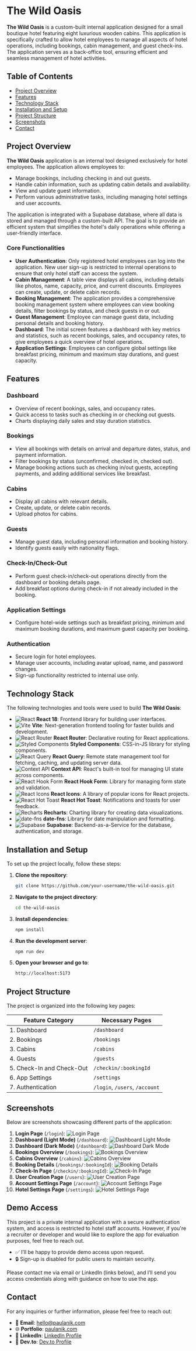 # The Wild Oasis

**The Wild Oasis** is a custom-built internal application designed for a small boutique hotel featuring eight luxurious wooden cabins. This application is specifically crafted to allow hotel employees to manage all aspects of hotel operations, including bookings, cabin management, and guest check-ins. The application serves as a back-office tool, ensuring efficient and seamless management of hotel activities.

## Table of Contents

- [Project Overview](#project-overview)
- [Features](#features)
- [Technology Stack](#technology-stack)
- [Installation and Setup](#installation-and-setup)
- [Project Structure](#project-structure)
- [Screenshots](#screenshots)
- [Contact](#contact)

## Project Overview

**The Wild Oasis** application is an internal tool designed exclusively for hotel employees. The application allows employees to:

- Manage bookings, including checking in and out guests.
- Handle cabin information, such as updating cabin details and availability.
- View and update guest information.
- Perform various administrative tasks, including managing hotel settings and user accounts.

The application is integrated with a Supabase database, where all data is stored and managed through a custom-built API. The goal is to provide an efficient system that simplifies the hotel's daily operations while offering a user-friendly interface.

### Core Functionalities

- **User Authentication**: Only registered hotel employees can log into the application. New user sign-up is restricted to internal operations to ensure that only hotel staff can access the system.
- **Cabin Management**: A table view displays all cabins, including details like photos, name, capacity, price, and current discounts. Employees can create, update, or delete cabin records.
- **Booking Management**: The application provides a comprehensive booking management system where employees can view booking details, filter bookings by status, and check guests in or out.
- **Guest Management**: Employee can manage guest data, including personal details and booking history.
- **Dashboard**: The initial screen features a dashboard with key metrics and statistics, such as recent bookings, sales, and occupancy rates, to give employees a quick overview of hotel operations.
- **Application Settings**: Employees can configure global settings like breakfast pricing, minimum and maximum stay durations, and guest capacity.

## Features

### Dashboard

- Overview of recent bookings, sales, and occupancy rates.
- Quick access to tasks such as checking in or checking out guests.
- Charts displaying daily sales and stay duration statistics.

### Bookings

- View all bookings with details on arrival and departure dates, status, and payment information.
- Filter bookings by status (unconfirmed, checked in, checked out).
- Manage booking actions such as checking in/out guests, accepting payments, and adding additional services like breakfast.

### Cabins

- Display all cabins with relevant details.
- Create, update, or delete cabin records.
- Upload photos for cabins.

### Guests

- Manage guest data, including personal information and booking history.
- Identify guests easily with nationality flags.

### Check-In/Check-Out

- Perform guest check-in/check-out operations directly from the dashboard or booking details page.
- Add breakfast options during check-in if not already included in the booking.

### Application Settings

- Configure hotel-wide settings such as breakfast pricing, minimum and maximum booking durations, and maximum guest capacity per booking.

### Authentication

- Secure login for hotel employees.
- Manage user accounts, including avatar upload, name, and password changes.
- Sign-up functionality restricted to internal use only.

## Technology Stack

The following technologies and tools were used to build **The Wild Oasis**:

- ![React](https://img.shields.io/badge/React-18-61DAFB?logo=react) **React 18**: Frontend library for building user interfaces.
- ![Vite](https://img.shields.io/badge/Vite-2B%20-%2341B883?logo=vite) **Vite**: Next-generation frontend tooling for faster builds and development.
- ![React Router](https://img.shields.io/badge/React%20Router-v6-CA4245?logo=reactrouter) **React Router**: Declarative routing for React applications.
- ![Styled Components](https://img.shields.io/badge/Styled%20Components-DB7093?logo=styled-components) **Styled Components**: CSS-in-JS library for styling components.
- ![React Query](https://img.shields.io/badge/React%20Query-v3-FF4154?logo=react-query) **React Query**: Remote state management tool for fetching, caching, and updating server data.
- ![Context API](https://img.shields.io/badge/Context%20API-61DAFB?logo=react) **Context API**: React's built-in tool for managing UI state across components.
- ![React Hook Form](https://img.shields.io/badge/React%20Hook%20Form-v7-EC5990?logo=react-hook-form) **React Hook Form**: Library for managing form state and validation.
- ![React Icons](https://img.shields.io/badge/React%20Icons-61DAFB?logo=react) **React Icons**: A library of popular icons for React projects.
- ![React Hot Toast](https://img.shields.io/badge/React%20Hot%20Toast-FF5733?logo=react) **React Hot Toast**: Notifications and toasts for user feedback.
- ![Recharts](https://img.shields.io/badge/Recharts-v2-61DAFB?logo=recharts) **Recharts**: Charting library for creating data visualizations.
- ![date-fns](https://img.shields.io/badge/date--fns-2B6BB3?logo=date-fns) **date-fns**: Library for date manipulation and formatting.
- ![Supabase](https://img.shields.io/badge/Supabase-v1-3ECF8E?logo=supabase) **Supabase**: Backend-as-a-Service for the database, authentication, and storage.

## Installation and Setup

To set up the project locally, follow these steps:

1. **Clone the repository**:
   ```bash
   git clone https://github.com/your-username/the-wild-oasis.git
   ```
2. **Navigate to the project directory**:
   ```bash
   cd the-wild-oasis
   ```
3. **Install dependencies**:
   ```bash
   npm install
   ```
4. **Run the development server**:
   ```bash
   npm run dev
   ```
5. **Open your browser and go to**:
   ```bash
   http://localhost:5173
   ```

## Project Structure

The project is organized into the following key pages:

| Feature Category          | Necessary Pages                |
| ------------------------- | ------------------------------ |
| 1. Dashboard              | `/dashboard`                   |
| 2. Bookings               | `/bookings`                    |
| 3. Cabins                 | `/cabins`                      |
| 4. Guests                 | `/guests`                      |
| 5. Check-In and Check-Out | `/checkin/:bookingId`          |
| 6. App Settings           | `/settings`                    |
| 7. Authentication         | `/login`, `/users`, `/account` |

## Screenshots

Below are screenshots showcasing different parts of the application:

1. **Login Page** (`/login`):
   ![Login Page](screenshots/login%20page%20of%20wild%20oasis.png)
2. **Dashboard (Light Mode)** (`/dashboard`):
   ![Dashboard Light Mode](screenshots/home%20page%20of%20wild%20oasis%20normal%20mode.png)
3. **Dashboard (Dark Mode)** (`/dashboard`):
   ![Dashboard Dark Mode](screenshots/home%20page%20of%20wild%20oasis%20darkmode.png)
4. **Bookings Overview** (`/bookings`):
   ![Bookings Overview](screenshots/all%20bookings%20of%20wild%20oasis.png)
5. **Cabins Overview** (`/cabins`):
   ![Cabins Overview](screenshots/all%20cabins%20of%20wild%20oasis.png)
6. **Booking Details** (`/bookings/:bookingId`):
   ![Booking Details](screenshots/booking%20details%20checked%20in%20already%20in%20wild%20oasis.png)
7. **Check-In Page** (`/checkin/:bookingId`):
   ![Check-In Page](screenshots/page%20of%20check%20in%20to%20do%20check%20in%20a%20user%20in%20wild%20oasis.png)
8. **User Creation Page** (`/users`):
   ![User Creation Page](screenshots/craete%20new%20user%20in%20wild%20oasis.png)
9. **Account Settings Page** (`/account`):
   ![Account Settings Page](screenshots/update%20your%20account%20in%20wild%20oasis.png)
10. **Hotel Settings Page** (`/settings`):
    ![Hotel Settings Page](screenshots/update%20hotel%20setting%20in%20wild%20oasis.png)

## Demo Access

This project is a private internal application with a secure authentication system, and access is restricted to hotel staff accounts. However, if you're a recruiter or developer and would like to explore the app for evaluation purposes, feel free to reach out.

- ✅ I’ll be happy to provide demo access upon request.
- 🔒 Sign-up is disabled for public users to maintain security.

Please contact me via email or LinkedIn (links below), and I’ll send you access credentials along with guidance on how to use the app.

## Contact

For any inquiries or further information, please feel free to reach out:

- 📧 **Email**: [hello@paulanik.com](mailto:hello@paulanik.com)
- 🌐 **Portfolio**: [paulanik.com](https://paulanik.com)
- 💼 **LinkedIn**: [LinkedIn Profile](https://www.linkedin.com/in/anik-paul-dev/)
- 📝 **Dev.to**: [Dev.to Profile](https://dev.to/anikpaul)
